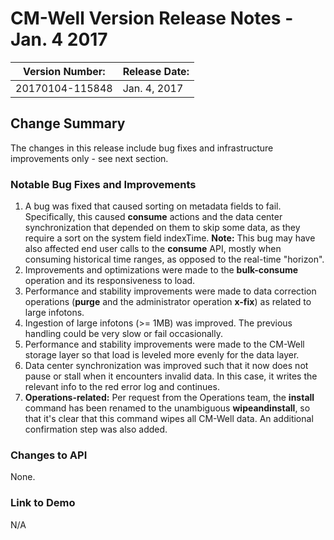# CM-Well Version Release Notes - Jan. 4 2017 #

Version Number: |	Release Date:
----------------|----------------
20170104-115848	| Jan. 4, 2017

## Change Summary ##
The changes in this release include bug fixes and infrastructure improvements only - see next section.

### Notable Bug Fixes and Improvements ###

1. A bug was fixed that caused sorting on metadata fields to fail. Specifically, this caused **consume** actions and the data center synchronization that depended on them to skip some data, as they require a sort on the system field indexTime. **Note:** This bug may have also affected end user calls to the **consume** API, mostly when consuming historical time ranges, as opposed to the real-time "horizon".
2. Improvements and optimizations were made to the **bulk-consume** operation and its responsiveness to load.
2. Performance and stability improvements were made to data correction operations (**purge** and the administrator operation **x-fix**) as related to large infotons.
4. Ingestion of large infotons (>= 1MB) was improved. The previous handling could be very slow or fail occasionally.
5. Performance and stability improvements were made to the CM-Well storage layer so that load is leveled more evenly for the data layer.
6. Data center synchronization was improved such that it now does not pause or stall when it encounters invalid data. In this case, it writes the relevant info to the red error log and continues.
7. **Operations-related:** Per request from the Operations team, the **install** command has been renamed to the unambiguous **wipeandinstall**, so that it's clear that this command wipes all CM-Well data. An additional confirmation step was also added.

### Changes to API	 ###

None.

### Link to Demo ###
N/A

